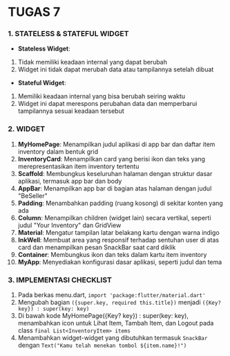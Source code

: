 # TUGAS 7

### 1. STATELESS & STATEFUL WIDGET
- **Stateless Widget**:
1. Tidak memiliki keadaan internal yang dapat berubah
2. Widget ini tidak dapat merubah data atau tampilannya setelah dibuat
- **Stateful Widget**:
1. Memiliki keadaan internal yang bisa berubah seiring waktu
2. Widget ini dapat merespons perubahan data dan memperbarui tampilannya sesuai keadaan tersebut

### 2. WIDGET
1. **MyHomePage**: Menampilkan judul aplikasi di app bar dan daftar item inventory dalam bentuk grid
2. **InventoryCard**: Menampilkan card yang berisi ikon dan teks yang merepresentasikan item inventory tertentu
3. **Scaffold**: Membungkus keseluruhan halaman dengan struktur dasar aplikasi, termasuk app bar dan body
4. **AppBar**: Menampilkan app bar di bagian atas halaman dengan judul "BeSeller"
5. **Padding**: Menambahkan padding (ruang kosong) di sekitar konten yang ada
6. **Column**: Menampilkan children (widget lain) secara vertikal, seperti judul "Your Inventory" dan GridView
7. **Material**: Mengatur tampilan latar belakang kartu dengan warna indigo
8. **InkWell**: Membuat area yang responsif terhadap sentuhan user di atas card dan menampilkan pesan SnackBar saat card diklik
9. **Container**: Membungkus ikon dan teks dalam kartu item inventory
10. **MyApp**: Menyediakan konfigurasi dasar aplikasi, seperti judul dan tema

### 3. IMPLEMENTASI CHECKLIST
1. Pada berkas menu.dart, `import 'package:flutter/material.dart'`
2. Mengubah bagian `({super.key, required this.title})` menjadi `({Key? key}) : super(key: key)`
3. Di bawah kode MyHomePage({Key? key}) : super(key: key), menambahkan icon untuk Lihat Item, Tambah Item, dan Logout pada class `final List<InventoryItem> items`
4. Menambahkan widget-widget yang dibutuhkan termasuk `SnackBar` dengan `Text("Kamu telah menekan tombol ${item.name}!")`
